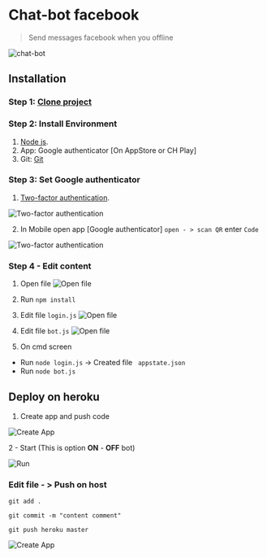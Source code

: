 # Chat-bot facebook
> Send messages facebook when you offline

![chat-bot](https://i.imgur.com/WeT8Y6x.png)


## Installation

### Step 1: [Clone project](https://github.com/seakBz/chatbot.git)
### Step 2: Install Environment
1. [Node js](https://nodejs.org/dist/v10.16.3/node-v10.16.3-x64.msi).
2. App: Google authenticator [On AppStore or CH Play]
3. Git: [Git](https://git-scm.com/)
### Step 3: Set Google authenticator
1. [Two-factor authentication](https://www.facebook.com/security/2fac/settings/).

![Two-factor authentication](https://i.imgur.com/cBpBezY.png)

2. In Mobile open app [Google authenticator] `open - > scan QR` enter `Code`

![Two-factor authentication](https://i.imgur.com/CVaokMR.png)


### Step 4 - Edit content
1. Open file
![Open file](https://i.imgur.com/tHHZ5p1.gif)

2. Run `npm install `

3. Edit file `login.js`
![Open file](https://i.imgur.com/QxJNrWy.png)

4.   Edit file `bot.js`
![Open file](https://i.imgur.com/zsyRrVq.png)

4. On cmd screen  
 - Run `node login.js` -> Created file ` appstate.json`
 - Run `node bot.js`

## Deploy on heroku

1. Create app and push code

![Create App](https://i.imgur.com/ZMTNrMe.gif)

2 - Start  (This is option **ON** - **OFF** bot)

![Run](https://i.imgur.com/QNY4JJh.gif)

### Edit file - > Push on host

`git add .`

`git commit -m "content comment"`

`git push heroku master`

![Create App](https://i.imgur.com/LlyvegL.gif)

